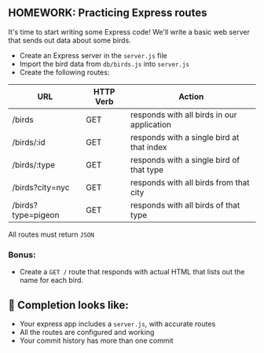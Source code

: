 ## HOMEWORK: Practicing Express routes

It's time to start writing some Express code! We'll write a basic web server that sends out data about some birds.

- Create an Express server in the `server.js` file
- Import the bird data from `db/birds.js` into `server.js`
- Create the following routes:
   
| **URL** | **HTTP Verb** | Action |
|------------|-------------|-------------|
| /birds         | GET       | responds with all birds in our application
| /birds/:id     | GET       | responds with a single bird at that index
| /birds/:type     | GET       | responds with a single bird of that type
| /birds?city=nyc         | GET       | responds with all birds from that city
| /birds?type=pigeon         | GET       | responds with all birds of that type

All routes must return `JSON`


### Bonus:
- Create a `GET /` route that responds with actual HTML that lists out the name for each bird.

## 🚀 Completion looks like:

- Your express app includes a `server.js`, with accurate routes
- All the routes are configured and working
- Your commit history has more than one commit

